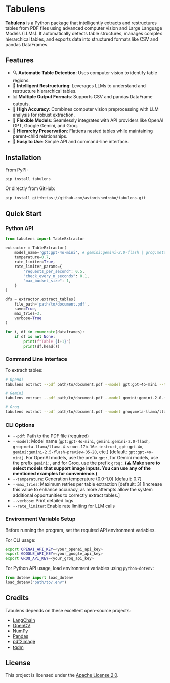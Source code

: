 # Tabulens

**Tabulens** is a Python package that intelligently extracts and restructures tables from PDF files using advanced computer vision and Large Language Models (LLMs). It automatically detects table structures, manages complex hierarchical tables, and exports data into structured formats like CSV and pandas DataFrames.

## Features

* 🔍 **Automatic Table Detection**: Uses computer vision to identify table regions.
* 🧠 **Intelligent Restructuring**: Leverages LLMs to understand and restructure hierarchical tables.
* 📊 **Multiple Output Formats**: Supports CSV and pandas DataFrame outputs.
* 🎯 **High Accuracy**: Combines computer vision preprocessing with LLM analysis for robust extraction.
* 🔧 **Flexible Models**: Seamlessly integrates with API providers like OpenAI GPT, Google Gemini, and Groq.
* 📝 **Hierarchy Preservation**: Flattens nested tables while maintaining parent-child relationships.
* 🚀 **Easy to Use**: Simple API and command-line interface.

## Installation

From PyPI:

```bash
pip install tabulens
```

Or directly from GitHub:

```bash
pip install git+https://github.com/astonishedrobo/tabulens.git
```

## Quick Start

### Python API

```python
from tabulens import TableExtractor

extractor = TableExtractor(
    model_name='gpt:gpt-4o-mini', # gemini:gemini-2.0-flash | groq:meta-llama/llama-4-scout-17b-16e-instruct
    temperature=0.7,
    rate_limiter=True,
    rate_limiter_params={
        "requests_per_second": 0.5, 
        "check_every_n_seconds": 0.1, 
        "max_bucket_size": 1,
    }
)

dfs = extractor.extract_tables(
    file_path='path/to/document.pdf',
    save=True,
    max_tries=3,
    verbose=True
)

for i, df in enumerate(dataframes):
    if df is not None:
        print(f"Table {i+1}")
        print(df.head())
```

### Command Line Interface

To extrach tables:

```bash
# OpenAI 
tabulens extract --pdf path/to/document.pdf --model gpt:gpt-4o-mini --temperature 0.7 --max_tries 3 --verbose

# Gemini
tabulens extract --pdf path/to/document.pdf --model gemini:gemini-2.0-flash --temperature 0.7 --max_tries 3 --verbose

# Groq
tabulens extract --pdf path/to/document.pdf --model groq:meta-llama/llama-4-scout-17b-16e-instruct --temperature 0.7 --max_tries 3 --verbose
```

### CLI Options

* `--pdf`: Path to the PDF file (required)
* `--model`: Model name (`gpt:gpt-4o-mini`, `gemini:gemini-2.0-flash`, `groq:meta-llama/llama-4-scout-17b-16e-instruct`, `gpt:gpt-4o`, `gemini:gemini-2.5-flash-preview-05-20`, etc.) [default: `gpt:gpt-4o-mini`]. For OpenAI models, use the prefix `gpt:`, for Gemini models, use the prefix `gemini:`, and for Groq, use the prefix `groq:`. **(⚠️ Make sure to select models that support image inputs. You can use any of the mentioned examples for convenience.)**
* `--temperature`: Generation temperature (0.0-1.0) [default: 0.7]
* `--max_tries`: Maximum retries per table extraction [default: 3] [Increase this value to enhance accuracy, as more attempts allow the system additional opportunities to correctly extract tables.]
* `--verbose`: Print detailed logs
* `--rate_limiter`: Enable rate limiting for LLM calls

### Environment Variable Setup

Before running the program, set the required API environment variables.

For CLI usage:

```bash
export OPENAI_API_KEY=<your_openai_api_key>
export GOOGLE_API_KEY=<your_google_api_key>
export GROQ_API_KEY=<your_groq_api_key>
```

For Python API usage, load environment variables using `python-dotenv`:

```python
from dotenv import load_dotenv
load_dotenv("path/to/.env")
```

## Credits

Tabulens depends on these excellent open-source projects:

* [LangChain](https://github.com/langchain-ai/langchain)
* [OpenCV](https://github.com/opencv/opencv-python)
* [NumPy](https://github.com/numpy/numpy)
* [Pandas](https://github.com/pandas-dev/pandas)
* [pdf2image](https://github.com/Belval/pdf2image)
* [tqdm](https://github.com/tqdm/tqdm)

## License

This project is licensed under the [Apache License 2.0](LICENSE).